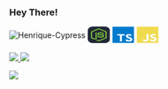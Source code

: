 ### Hey There!
<div style="display: inline_block">
  <img align="center" alt="Henrique-Cypress" height="30" width="40" src="https://raw.githubusercontent.com/cypress-io/cypress-icons/e61b554695b28267a1387a839f816c73e7a7e95e/src/logo/cypress-io-logo-round.svg">
  <img align="center" alt="Henrique-NodeJS" height="30" width="40" src="https://raw.githubusercontent.com/tandpfun/skill-icons/d1c752b99bb25a0e5aa363bae1db2809173ee966/icons/NodeJS-Dark.svg">
  <img align="center" alt="Henrique-Ts" height="30" width="40" src="https://raw.githubusercontent.com/devicons/devicon/master/icons/typescript/typescript-plain.svg">
  <img align="center" alt="Henrique-Js" height="30" width="40" src="https://raw.githubusercontent.com/devicons/devicon/master/icons/javascript/javascript-plain.svg">
  <!---
  <img align="center" alt="Henrique-golang" height="30" width="40" src="https://raw.githubusercontent.com/tandpfun/skill-icons/d1c752b99bb25a0e5aa363bae1db2809173ee966/icons/GoLang.svg">
  <img align="center" alt="Henrique-Postgres" height="30" width="40" src="https://raw.githubusercontent.com/tandpfun/skill-icons/d1c752b99bb25a0e5aa363bae1db2809173ee966/icons/PostgreSQL-Dark.svg">
  <img align="center" alt="Henrique-VueJs" height="30" width="40" src="https://raw.githubusercontent.com/tandpfun/skill-icons/d1c752b99bb25a0e5aa363bae1db2809173ee966/icons/VueJS-Dark.svg">
  //<img align="center" alt="Henrique-React" height="30" width="40" src="https://raw.githubusercontent.com/devicons/devicon/master/icons/react/react-original.svg">-->
</div>
<br>
<div>
  <a href="https://github.com/HenriqueZPastre">
  <img height="150em" src="https://github-readme-stats.vercel.app/api?username=HenriqueZPastre&show_icons=true&theme=dark"/>
  <img height="150em" src="https://github-readme-stats.vercel.app/api/top-langs/?username=HenriqueZPastre&layout=compact&langs_count=7&theme=dark"/>
</div>

  <a scr="https://www.google.com/url?sa=i&url=https%3A%2F%2Fgfycat.com%2Fgifs%2Fsearch%2Fuchouten%2Bkazoku&psig=AOvVaw06i55yoAW-miZDFuMS1kCK&ust=1627960053208000&source=images&cd=vfe&ved=2ahUKEwjF7Nr2rZHyAhVwA7kGHcH5DhYQjRx6BAgAEA8">
     
![](https://komarev.com/ghpvc/?username=HenriqueZPastre&color=blue&style=flat-square)

